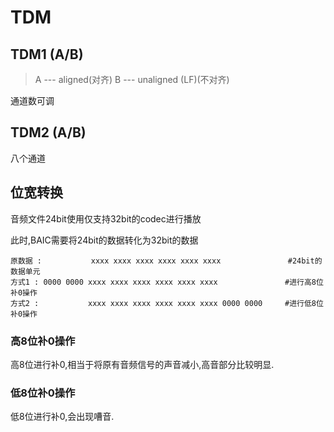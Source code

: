 # TDM


## TDM1 (A/B) 

> A --- aligned(对齐)
> B --- unaligned (LF)(不对齐)

通道数可调


## TDM2 (A/B)

八个通道






























## 位宽转换

音频文件24bit使用仅支持32bit的codec进行播放

此时,BAIC需要将24bit的数据转化为32bit的数据

```
原数据	:           xxxx xxxx xxxx xxxx xxxx xxxx				#24bit的数据单元
方式1	: 0000 0000 xxxx xxxx xxxx xxxx xxxx xxxx 				#进行高8位补0操作	
方式2	:	        xxxx xxxx xxxx xxxx xxxx xxxx 0000 0000		#进行低8位补0操作
```

### 高8位补0操作

高8位进行补0,相当于将原有音频信号的声音减小,高音部分比较明显.

### 低8位补0操作

低8位进行补0,会出现嘈音.

